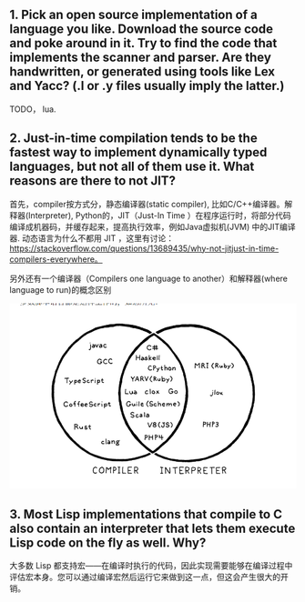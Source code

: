 ## 1. Pick an open source implementation of a language you like. Download the source code and poke around in it. Try to find the code that implements the scanner and parser. Are they handwritten, or generated using tools like Lex and Yacc? (.l or .y files usually imply the latter.)

TODO， lua.

## 2. Just-in-time compilation tends to be the fastest way to implement dynamically typed languages, but not all of them use it. What reasons are there to not JIT?

首先，compiler按方式分，静态编译器(static compiler), 比如C/C++编译器。解释器(Interpreter), Python的，JIT（Just-In Time ）在程序运行时，将部分代码编译成机器码，并缓存起来，提高执行效率，例如Java虚拟机(JVM) 中的JIT编译器. 动态语言为什么不都用 JIT ，这里有讨论： https://stackoverflow.com/questions/13689435/why-not-jitjust-in-time-compilers-everywhere。

另外还有一个编译器（Compilers one language to another）和解释器(where language to run)的概念区别

![](assets/compiler_vs_interpreter.png)


## 3. Most Lisp implementations that compile to C also contain an interpreter that lets them execute Lisp code on the fly as well. Why?

大多数 Lisp 都支持宏——在编译时执行的代码，因此实现需要能够在编译过程中评估宏本身。您可以通过编译宏然后运行它来做到这一点，但这会产生很大的开销。

